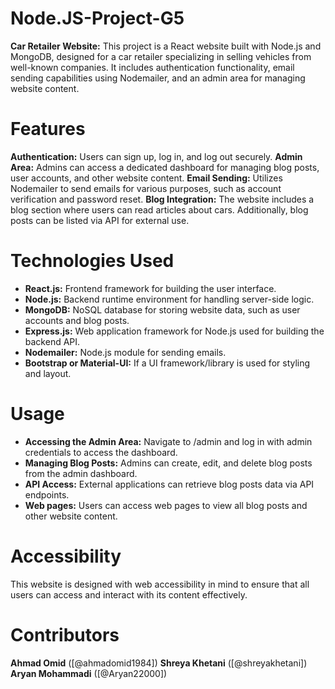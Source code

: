 # Node.JS-Project-G5

**Car Retailer Website:**
This project is a React website built with Node.js and MongoDB, designed for a car retailer specializing in selling vehicles from well-known companies. It includes authentication functionality, email sending capabilities using Nodemailer, and an admin area for managing website content.

# Features
**Authentication:** Users can sign up, log in, and log out securely.
**Admin Area:** Admins can access a dedicated dashboard for managing blog posts, user accounts, and other website content.
**Email Sending:** Utilizes Nodemailer to send emails for various purposes, such as account verification and password reset.
**Blog Integration:** The website includes a blog section where users can read articles about cars. Additionally, blog posts can be listed via API for external use.

# Technologies Used
- **React.js:** Frontend framework for building the user interface.
- **Node.js:** Backend runtime environment for handling server-side logic.
- **MongoDB:** NoSQL database for storing website data, such as user accounts and blog posts.
- **Express.js:** Web application framework for Node.js used for building the backend API.
- **Nodemailer:** Node.js module for sending emails.
- **Bootstrap or Material-UI:** If a UI framework/library is used for styling and layout.

# Usage
- **Accessing the Admin Area:** Navigate to /admin and log in with admin credentials to access the dashboard.
- **Managing Blog Posts:** Admins can create, edit, and delete blog posts from the admin dashboard.
- **API Access:** External applications can retrieve blog posts data via API endpoints.
- **Web pages:** Users can access web pages to view all blog posts and other website content.


# Accessibility
This website is designed with web accessibility in mind to ensure that all users can access and interact with its content effectively.

# Contributors
**Ahmad Omid** ([@ahmadomid1984])
**Shreya Khetani** ([@shreyakhetani])
**Aryan Mohammadi** ([@Aryan22000])